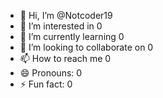 - 👋 Hi, I’m @Notcoder19
- 👀 I’m interested in 0
- 🌱 I’m currently learning 0
- 💞️ I’m looking to collaborate on 0
- 📫 How to reach me 0
- 😄 Pronouns: 0
- ⚡ Fun fact: 0
<!---
Notcoder19/Notcoder19 is a ✨ special ✨ repository because its `README.md` (this file) appears on your GitHub profile.
You can click the Preview link to take a look at your changes.
--->
